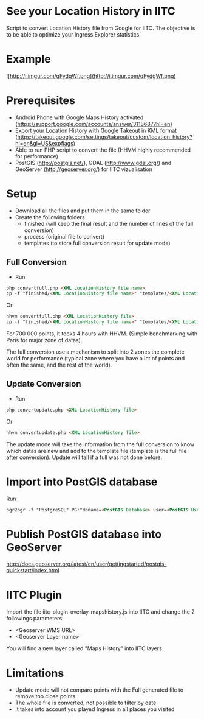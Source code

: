 # See your Location History in IITC
Script to convert Location History file from Google for IITC. The objective is to be able to optimize your Ingress Explorer statistics.

# Example

![http://i.imgur.com/qFydgWf.png](http://i.imgur.com/qFydgWf.png)

# Prerequisites
- Android Phone with Google Maps History activated (https://support.google.com/accounts/answer/3118687?hl=en)
- Export your Location History with Google Takeout in KML format (https://takeout.google.com/settings/takeout/custom/location_history?hl=en&gl=US&expflags)
- Able to run PHP script to convert the file (HHVM highly recommended for performance)
- PostGIS (http://postgis.net/), GDAL (http://www.gdal.org/) and GeoServer (http://geoserver.org/) for IITC vizualisation

# Setup
- Download all the files and put them in the same folder
- Create the following folders
  - finished (will keep the final result and the number of lines of the full conversion)
  - process (original file to convert)
  - templates (to store full conversion result for update mode)
  

## Full Conversion
- Run 
```html
php convertfull.php <XML LocationHistory file name>
cp -f "finished/<XML LocationHistory file name>" "templates/<XML LocationHistory file name>"
```

Or
```html
hhvm convertfull.php <XML LocationHistory file>
cp -f "finished/<XML LocationHistory file name>" "templates/<XML LocationHistory file name>"
```

For 700 000 points, it tooks 4 hours with HHVM. (Simple benchmarking with Paris for major zone of datas).

The full conversion use a mechanism to split into 2 zones the complete world for performance (typical zone where you have a lot of points and often the same, and the rest of the world).

## Update Conversion
- Run 
```html
php convertupdate.php <XML LocationHistory file>
```
Or
```html
hhvm convertupdate.php <XML LocationHistory file>
```

The update mode will take the information from the full conversion to know which datas are new and add to the template file (template is the full file after conversion). Update will fail if a full was not done before.

# Import into PostGIS database
Run
```html
ogr2ogr -f "PostgreSQL" PG:"dbname=<PostGIS Database> user=<PostGIS User> password=<PostGIS User password>" "finished/<XML LocationHistory file name>"
```
# Publish PostGIS database into GeoServer

http://docs.geoserver.org/latest/en/user/gettingstarted/postgis-quickstart/index.html

# IITC Plugin

Import the file iitc-plugin-overlay-mapshistory.js into IITC and change the 2 followings parameters:
- \<Geoserver WMS URL>
- \<Geoserver Layer name>

You will find a new layer called "Maps History" into IITC layers

# Limitations
- Update mode will not compare points with the Full generated file to remove too close points.
- The whole file is converted, not possible to filter by date
- It takes into account you played Ingress in all places you visited
